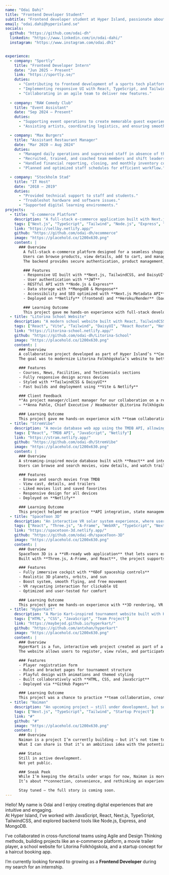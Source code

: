 ```yaml
---
name: "Odai Dahi"
title: "Frontend Developer Student"
subtitle: "Frontend developer student at Hyper Island, passionate about building responsive, user-friendly, and accessible web applications. Exploring fullstack development with Node.js, Express, and MongoDB."
email: "odai.dahi@hyperisland.se"
socials:
  github: "https://github.com/odai-dh"
  linkedin: "https://www.linkedin.com/in/odai-dahi/"
  instagram: "https://www.instagram.com/odai.dh1"


experience:
  - company: "Sportly"
    title: "Frontend Developer Intern"
    date: "Jun 2025 – Present"
    link: "https://sportly.se/"
    duties:
      - "Contributing to frontend development of a sports tech platform."
      - "Implementing responsive UI with React, TypeScript, and TailwindCSS."
      - "Collaborating in an agile team to deliver new features."
      
  - company: "RAW Comedy Club"
    title: "Event Assistant"
    date: "Sep 2024 – Present"
    duties:
      - "Supporting event operations to create memorable guest experiences."
      - "Assisting artists, coordinating logistics, and ensuring smooth execution."

  - company: "Max Burgers"
    title: "Assistant Restaurant Manager"
    date: "Mar 2020 – Aug 2024"
    duties:
      - "Managed daily operations and supervised staff in absence of the manager."
      - "Recruited, trained, and coached team members and shift leaders."
      - "Handled financial reporting, closing, and monthly inventory control."
      - "Planned and optimized staff schedules for efficient workflow."

  - company: "Stockholm Stad"
    title: "IT Host"
    date: "2018 – 2019"
    duties:
      - "Provided technical support to staff and students."
      - "Troubleshot hardware and software issues."
      - "Supported digital learning environments."
projects:
  - title: "E-commerce Platform"
    description: "A full-stack e-commerce application built with Next.js, Node.js/Express, and MongoDB."
    tags: ["Next.js", "TypeScript", "Tailwind", "Node.js", "Express", "MongoDB"]
    link: "https://sellby.netlify.app/"
    github: "https://github.com/odai-dh/ecommerce"
    image: "https://placehold.co/1200x630.png"
    content: |
      ### Overview
        A full-stack e-commerce platform designed for a seamless shopping experience.  
        Users can browse products, view details, add to cart, and manage their profiles.  
        The backend provides secure authentication, product management, and inventory handling.

        ### Features
        - Responsive UI built with **Next.js, TailwindCSS, and DaisyUI**  
        - User authentication with **JWT**  
        - RESTful API with **Node.js & Express**  
        - Data storage with **MongoDB & Mongoose**  
        - Accessibility and SEO optimized with **Next.js Metadata API**  
        - Deployed on **Netlify** (frontend) and **Heroku/Render** (backend)  

        ### Learning Outcome
        This project gave me hands-on experience with full-stack development, authentication, API design, accessibility, and deployment workflows.
  - title: "Litorina School Website"
    description: "A modern school website built with React, TailwindCSS, and Vite for Litorina Folkhögskola."
    tags: ["React", "Vite", "Tailwind", "DaisyUI", "React Router", "Netlify"]
    link: "https://litorina-school.netlify.app/"
    github: "https://github.com/odai-dh/Litorina-School"
    image: "https://placehold.co/1200x630.png"
    content: |
      ### Overview
      A collaborative project developed as part of Hyper Island’s **Code & Collaborate program**.  
      The goal was to modernize Litorina Folkhögskola’s website to better reflect their values and connect with younger audiences.  

      ### Features
      - Courses, News, Facilities, and Testimonials sections  
      - Fully responsive design across devices  
      - Styled with **TailwindCSS & DaisyUI**  
      - Fast builds and deployment using **Vite & Netlify**  

      ### Client Feedback
      *"As project manager/client manager for our collaboration on a redesign project for our website, Kiattisak was the link between us as a client and the Hyper Island design team. His clear and professional communication and excellent interpersonal skills made it easy for us to work together. Dealing with us as a client without any inhouse competency when it comes to website design and management, he was a great communicator and made the process easy. I would recommend Kiattisak for any role involving communication and client management."*  
      — **Anna Pahle, Chief Executive / Headmaster @Litorina Folkhögskola**  

      ### Learning Outcome
      This project gave me hands-on experience with **team collaboration, agile workflows, and delivering a real-world client solution**.
  - title: "StremVibe"
    description: "A movie database web app using the TMDB API, allowing users to browse, search, and watch trailers."
    tags: ["React", "TMDB API", "JavaScript", "Netlify"]
    link: "https://stram.netlify.app/"
    github: "https://github.com/odai-dh/StremVibe"
    image: "https://placehold.co/1200x630.png"
    content: |
      ### Overview
      A streaming-inspired movie database built with **React** and integrated with the **TMDB API**.  
      Users can browse and search movies, view details, and watch trailers.  

      ### Features
      - Browse and search movies from TMDB  
      - View cast, details, and trailers  
      - Liked movies list and saved favorites  
      - Responsive design for all devices  
      - Deployed on **Netlify**  

      ### Learning Outcome
      This project helped me practice **API integration, state management, and building a multi-page React application with reusable components**.
  - title: "SpaceToon 3D"
    description: "An interactive VR solar system experience, where users explore space from inside a cockpit spaceship."
    tags: ["React", "Three.js", "A-Frame", "WebXR", "TypeScript", "Next.js"]
    link: "https://spacetoon-3d.netlify.app/"
    github: "https://github.com/odai-dh/spaceToon-3D"
    image: "https://placehold.co/1200x630.png"
    content: |
      ### Overview
      SpaceToon 3D is a **VR-ready web application** that lets users explore the solar system in an immersive 3D cockpit experience.  
      Built with **Three.js, A-Frame, and React**, the project supports WebXR devices like Meta Quest.  

      ### Features
      - Fully immersive cockpit with **6DoF spaceship controls**  
      - Realistic 3D planets, orbits, and sun  
      - Boost system, smooth flying, and free movement  
      - VR raycasting interaction for clickable UI  
      - Optimized and user-tested for comfort  

      ### Learning Outcome
      This project gave me hands-on experience with **3D rendering, VR interactions, and WebXR integration**, combining creative design with technical implementation.
  - title: "HyperKart"
    description: "A Mario Kart–inspired tournament website built with HTML, CSS, and JavaScript."
    tags: ["HTML", "CSS", "JavaScript", "Team Project"]
    link: "https://maybejod.github.io/hyperkart/"
    github: "https://github.com/antxhan/hyperkart"
    image: "https://placehold.co/1200x630.png"
    content: |
      ### Overview
      HyperKart is a fun, interactive web project created as part of a team hackathon.  
      The website allows users to register, view rules, and participate in a Mario Kart–style tournament.  

      ### Features
      - Player registration form  
      - Rules and bracket pages for tournament structure  
      - Playful design with animations and themed styling  
      - Built collaboratively with **HTML, CSS, and JavaScript**  
      - Deployed via **GitHub Pages**  

      ### Learning Outcome
      This project was a chance to practice **team collaboration, creative frontend design, and interactive UI development** while keeping a playful theme.
  - title: "Naiman"
    description: "An upcoming project — still under development, but something truly unique is on the way."
    tags: ["Next.js", "TypeScript", "Tailwind", "Startup Project"]
    link: "#"
    github: "#"
    image: "https://placehold.co/1200x630.png"
    content: |
      ### Overview
      Naiman is a project I’m currently building — but it’s not time to reveal everything just yet.  
      What I can share is that it’s an ambitious idea with the potential to change how people interact with everyday services.  

      ### Status
      Still in active development.  
      Not yet public.  

      ### Sneak Peek
      While I’m keeping the details under wraps for now, Naiman is more than just another app.  
      It’s about **connection, convenience, and rethinking an experience people use every day**.  

      Stay tuned — the full story is coming soon.
---
```


Hello! My name is Odai and I enjoy creating digital experiences that are intuitive and engaging.  
At Hyper Island, I’ve worked with JavaScript, React, Next.js, TypeScript, TailwindCSS, and explored backend tools like Node.js, Express, and MongoDB.  

I’ve collaborated in cross-functional teams using Agile and Design Thinking methods, building projects like an e-commerce platform, a movie trailer player, a school website for Litorina Folkhögskola, and a startup concept for a haircut booking app.  

I’m currently looking forward to growing as a **Frontend Developer** during my search for an internship.

